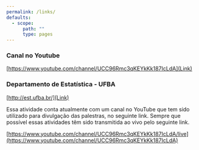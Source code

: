 ```yaml
---
permalink: /links/
defaults:
  - scope:
      path: ""
      type: pages
---
```


### Canal no Youtube

[https://www.youtube.com/channel/UCC96Rmc3qKEYkKk187IcLdA](Link)

### Departamento de Estatística - UFBA

[http://est.ufba.br/](Link)

Essa atividade conta atualmente com um canal no YouTube que tem sido utilizado para divulgação das palestras, no seguinte link. Sempre que possível essas atividades têm sido transmitida ao vivo pelo seguinte link. 

[https://www.youtube.com/channel/UCC96Rmc3qKEYkKk187IcLdA/live](https://www.youtube.com/channel/UCC96Rmc3qKEYkKk187IcLdA)

